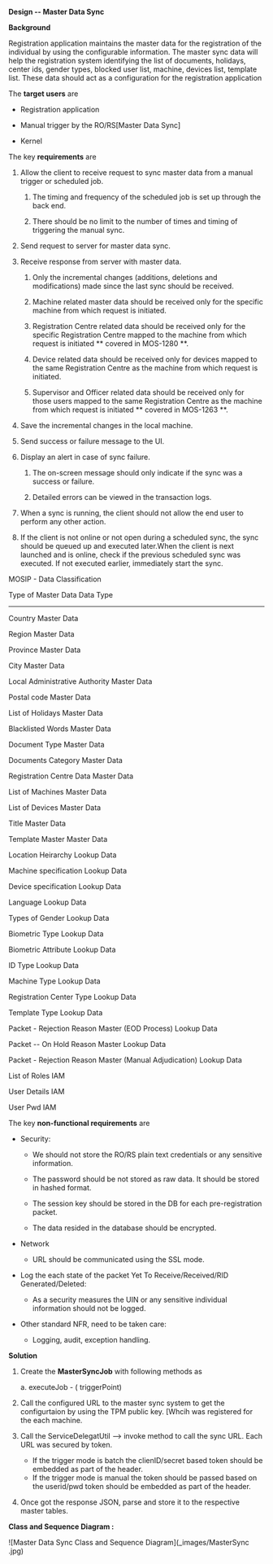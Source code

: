 **Design -- Master Data Sync**

**Background**

Registration application maintains the master data for the registration
of the individual by using the configurable information. The master sync
data will help the registration system identifying the list of
documents, holidays, center ids, gender types, blocked user list,
machine, devices list, template list. These data should act as a
configuration for the registration application

The **target users** are

-   Registration application

-   Manual trigger by the RO/RS\[Master Data Sync\]

-   Kernel

The key **requirements** are

1.  Allow the client to receive request to sync master data from a
    manual trigger or scheduled job.

    1.  The timing and frequency of the scheduled job is set up through
        the back end.

    2.  There should be no limit to the number of times and timing of
        triggering the manual sync.

2.  Send request to server for master data sync.

3.  Receive response from server with master data.

    1.  Only the incremental changes (additions, deletions and
        modifications) made since the last sync should be received.

    2.  Machine related master data should be received only for the
        specific machine from which request is initiated.

    3.  Registration Centre related data should be received only for the
        specific Registration Centre mapped to the machine from which
        request is initiated \*\* covered in MOS‌-1280 \*\*.

    4.  Device related data should be received only for devices mapped
        to the same Registration Centre as the machine from which
        request is initiated.

    5.  Supervisor and Officer related data should be received only for
        those users mapped to the same Registration Centre as the
        machine from which request is initiated \*\* covered in
        MOS‌-1263 \*\*.

4.  Save the incremental changes in the local machine.

5.  Send success or failure message to the UI.

6.  Display an alert in case of sync failure.

    1.  The on-screen message should only indicate if the sync was a
        success or failure.

    2.  Detailed errors can be viewed in the transaction logs.

7.  When a sync is running, the client should not allow the end user to
    perform any other action.

8.  If the client is not online or not open during a scheduled sync, the
    sync should be queued up and executed later.When the client is next
    launched and is online, check if the previous scheduled sync was
    executed. If not executed earlier, immediately start the sync.

MOSIP - Data Classification

  Type of Master Data                                      Data Type
  
  -------------------------------------------------------- -------------
  
  Country                                                  Master Data
  
  Region                                                   Master Data
  
  Province                                                 Master Data
  
  City                                                     Master Data
  
  Local Administrative Authority                           Master Data
  
  Postal code                                              Master Data
  
  List of Holidays                                         Master Data
  
  Blacklisted Words                                        Master Data
  
  Document Type                                            Master Data
  
  Documents Category                                       Master Data
  
  Registration Centre Data                                 Master Data
  
  List of Machines                                         Master Data
  
  List of Devices                                          Master Data
  
  Title                                                    Master Data
  
  Template Master                                          Master Data
  
  Location Heirarchy                                       Lookup Data
  
  Machine specification                                    Lookup Data
  
  Device specification                                     Lookup Data
  
  Language                                                 Lookup Data
  
  Types of Gender                                          Lookup Data
  
  Biometric Type                                           Lookup Data
  
  Biometric Attribute                                      Lookup Data
  
  ID Type                                                  Lookup Data
  
  Machine Type                                             Lookup Data
  
  Registration Center Type                                 Lookup Data
  
  Template Type                                            Lookup Data
  
  Packet - Rejection Reason Master (EOD Process)           Lookup Data
  
  Packet -- On Hold Reason Master                          Lookup Data
  
  Packet - Rejection Reason Master (Manual Adjudication)   Lookup Data
  
  List of Roles                                            IAM
  
  User Details                                             IAM
  
  User Pwd                                                 IAM

The key **non-functional requirements** are

-   Security:

    -   We should not store the RO/RS plain text credentials or any
        sensitive information.

    -   The password should be not stored as raw data. It should be
        stored in hashed format.

    -   The session key should be stored in the DB for each
        pre-registration packet.

    -   The data resided in the database should be encrypted.

-   Network

    -   URL should be communicated using the SSL mode.

-   Log the each state of the packet Yet To Receive/Received/RID
    Generated/Deleted:

    -   As a security measures the UIN or any sensitive individual
        information should not be logged.

-   Other standard NFR, need to be taken care:

    -   Logging, audit, exception handling.

**Solution**

1.  Create the **MasterSyncJob** with following methods as

    a.  executeJob - ( triggerPoint)
    
2.  Call the configured URL to the master sync system to get the configurtaion
    by using the TPM public key. [Whcih was registered for the each machine.
    
3. Call the ServiceDelegatUtil --> invoke method to call the sync URL.
   Each URL was secured by token. 
     - If the trigger mode is batch the clienID/secret based token should be 
        embedded as part of the header.
    - If the trigger mode is manual the token  should be passed based on the userid/pwd
        token should be embedded as part of the header.
4.  Once got the response JSON, parse and store it to the respective master tables.


**Class and Sequence Diagram :**

![Master Data Sync Class and Sequence Diagram](_images/MasterSync .jpg)
